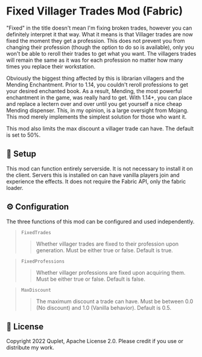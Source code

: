 # Fixed Villager Trades Mod (Fabric)

"Fixed" in the title doesn't mean I'm fixing broken trades, however you can definitely interpret it that way. What it means 
is that Villager trades are now fixed the moment they get a profession. This does not prevent you from changing their profession
(though the option to do so is available), only you won't be able to reroll their trades to get what you want. The villagers 
trades will remain the same as it was for each profession no matter how many times you replace their workstation.

Obviously the biggest thing affected by this is librarian villagers and the Mending Enchantment. Prior to 1.14, you couldn't
reroll professions to get your desired enchanted book. As a result, Mending, the most powerful enchantment in the game, was really hard to get.
With 1.14+, you can place and replace a lectern over and over until you get yourself a nice cheap Mending dispenser. This, 
in my opinion, is a large oversight from Mojang. This mod merely implements the simplest solution for those who want it.

This mod also limits the max discount a villager trade can have. The default is set to 50%.

## 🧰 Setup

This mod can function entirely serverside. It is not necessary to install it on the client. Servers this is installed on can have vanilla 
players join and experience the effects. It does not require the Fabric API, only the fabric loader.

## ⚙ Configuration

The three functions of this mod can be configured and used independently.

> `FixedTrades`
> > Whether villager trades are fixed to their profession upon generation. Must be either true or false. Default is true.

> `FixedProfessions`
> > Whether villager professions are fixed upon acquiring them. Must be either true or false. Default is false.

> `MaxDiscount`
> > The maximum discount a trade can have. Must be between 0.0 (No discount) and 1.0 (Vanilla behavior). Default is 0.5.

## 📜 License

Copyright 2022 Quplet, Apache License 2.0. Please credit if you use or distribute my work.
